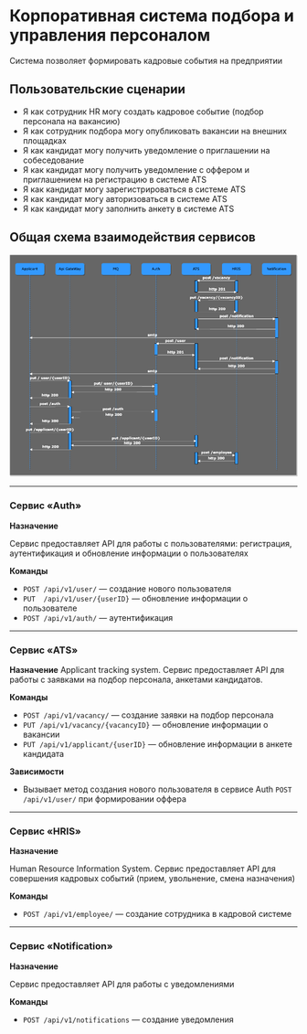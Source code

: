 # Корпоративная система подбора и управления персоналом

Система позволяет формировать кадровые события на предприятии 

## Пользовательские сценарии
- Я как сотрудник HR могу создать кадровое событие (подбор персонала на вакансию)
- Я как сотрудник подбора могу опубликовать вакансии на внешних площадках
- Я как кандидат могу получить уведомление о приглашении на собеседование
- Я как кандидат могу получить уведомление с оффером и приглашением на регистрацию в системе ATS
- Я как кандидат могу зарегистрироваться в системе ATS
- Я как кандидат могу авторизоваться в системе ATS
- Я как кандидат могу заполнить анкету в системе ATS


## Общая схема взаимодействия сервисов

![](services.png)

---
### Сервис «Auth»

**Назначение**

Сервис предоставляет API для работы с пользователями: регистрация, аутентификация и обновление информации о пользователях


**Команды**

- `POST /api/v1/user/` — создание нового пользователя
- `PUT  /api/v1/user/{userID}` — обновление информации о пользователе
- `POST /api/v1/auth/` — аутентификация


---
### Сервис «ATS»

**Назначение**
Applicant tracking system. Сервис предоставляет API для работы c заявками на подбор персонала, анкетами кандидатов.


**Команды**

- `POST /api/v1/vacancy/` — создание заявки на подбор персонала
- `PUT /api/v1/vacancy/{vacancyID}` — обновление информации о вакансии
- `PUT /api/v1/applicant/{userID}` — обновление информации в анкете кандидата


**Зависимости**

- Вызывает метод создания нового пользователя в сервисе Auth `POST /api/v1/user/` при формировании оффера

---

### Сервис «HRIS»

**Назначение**

Human Resource Information System. Сервис предоставляет API для совершения кадровых событий (прием, увольнение, смена назначения)

**Команды**

- `POST /api/v1/employee/` — создание сотрудника в кадровой системе



---

### Сервис «Notification»

**Назначение**

Сервис предоставляет API для работы с уведомлениями

**Команды**

- `POST /api/v1/notifications` — создание уведомления 

